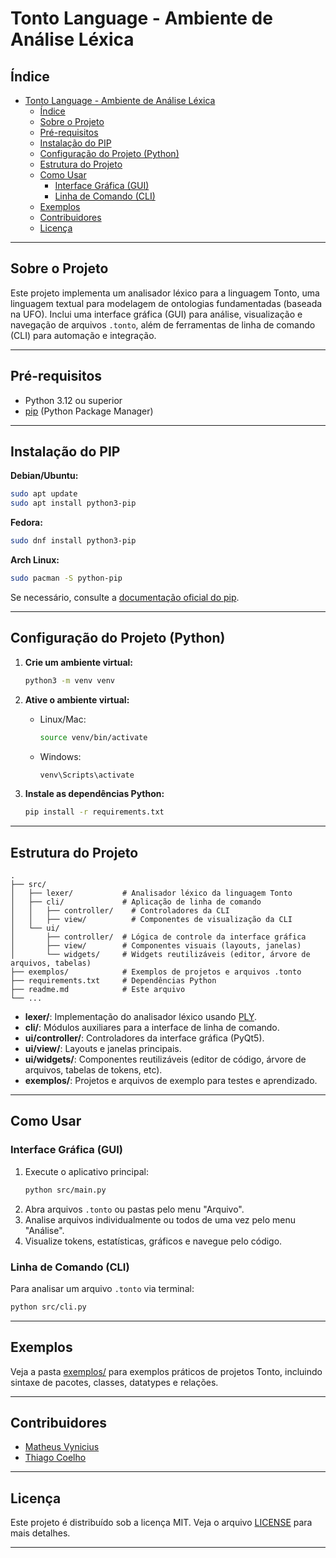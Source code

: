 # Tonto Language - Ambiente de Análise Léxica

## Índice

- [Tonto Language - Ambiente de Análise Léxica](#tonto-language---ambiente-de-análise-léxica)
  - [Índice](#índice)
  - [Sobre o Projeto](#sobre-o-projeto)
  - [Pré-requisitos](#pré-requisitos)
  - [Instalação do PIP](#instalação-do-pip)
  - [Configuração do Projeto (Python)](#configuração-do-projeto-python)
  - [Estrutura do Projeto](#estrutura-do-projeto)
  - [Como Usar](#como-usar)
    - [Interface Gráfica (GUI)](#interface-gráfica-gui)
    - [Linha de Comando (CLI)](#linha-de-comando-cli)
  - [Exemplos](#exemplos)
  - [Contribuidores](#contribuidores)
  - [Licença](#licença)

---

## Sobre o Projeto

Este projeto implementa um analisador léxico para a linguagem Tonto, uma linguagem textual para modelagem de ontologias fundamentadas (baseada na UFO). Inclui uma interface gráfica (GUI) para análise, visualização e navegação de arquivos `.tonto`, além de ferramentas de linha de comando (CLI) para automação e integração.

---

## Pré-requisitos

- Python 3.12 ou superior
- [pip](https://pip.pypa.io/en/stable/installation/) (Python Package Manager)

---

## Instalação do PIP

**Debian/Ubuntu:**
```bash
sudo apt update
sudo apt install python3-pip
```
**Fedora:**
```bash
sudo dnf install python3-pip
```
**Arch Linux:**
```bash
sudo pacman -S python-pip
```
Se necessário, consulte a [documentação oficial do pip](https://pip.pypa.io/en/stable/installation/).

---

## Configuração do Projeto (Python)

1. **Crie um ambiente virtual:**
   ```bash
   python3 -m venv venv
   ```

2. **Ative o ambiente virtual:**
   - Linux/Mac:
     ```bash
     source venv/bin/activate
     ```
   - Windows:
     ```bash
     venv\Scripts\activate
     ```

3. **Instale as dependências Python:**
   ```bash
   pip install -r requirements.txt
   ```

---

## Estrutura do Projeto

```
.
├── src/
│   ├── lexer/           # Analisador léxico da linguagem Tonto
│   ├── cli/             # Aplicação de linha de comando
│   │   ├── controller/    # Controladores da CLI
│   │   ├── view/          # Componentes de visualização da CLI
│   └── ui/
│       ├── controller/  # Lógica de controle da interface gráfica
│       ├── view/        # Componentes visuais (layouts, janelas)
│       └── widgets/     # Widgets reutilizáveis (editor, árvore de arquivos, tabelas)
├── exemplos/            # Exemplos de projetos e arquivos .tonto
├── requirements.txt     # Dependências Python
├── readme.md            # Este arquivo
└── ...
```

- **lexer/**: Implementação do analisador léxico usando [PLY](https://www.dabeaz.com/ply/).
- **cli/**: Módulos auxiliares para a interface de linha de comando.
- **ui/controller/**: Controladores da interface gráfica (PyQt5).
- **ui/view/**: Layouts e janelas principais.
- **ui/widgets/**: Componentes reutilizáveis (editor de código, árvore de arquivos, tabelas de tokens, etc).
- **exemplos/**: Projetos e arquivos de exemplo para testes e aprendizado.

---

## Como Usar

### Interface Gráfica (GUI)

1. Execute o aplicativo principal:
   ```bash
   python src/main.py
   ```
2. Abra arquivos `.tonto` ou pastas pelo menu "Arquivo".
3. Analise arquivos individualmente ou todos de uma vez pelo menu "Análise".
4. Visualize tokens, estatísticas, gráficos e navegue pelo código.

### Linha de Comando (CLI)

Para analisar um arquivo `.tonto` via terminal:
```bash
python src/cli.py
```

---

## Exemplos

Veja a pasta [exemplos/](exemplos/) para exemplos práticos de projetos Tonto, incluindo sintaxe de pacotes, classes, datatypes e relações.

---

## Contribuidores

- [Matheus Vynicius](https://github.com/vynijales)
- [Thiago Coelho](https://github.com/thiagocoelhoo)

---

## Licença

Este projeto é distribuído sob a licença MIT. Veja o arquivo [LICENSE](LICENSE) para mais detalhes.

---
